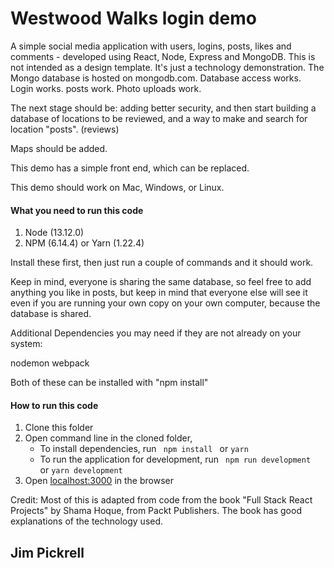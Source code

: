 # Westwood Walks login demo

A simple social media application with users, logins, posts, likes and comments - developed using 
React, Node, Express and MongoDB. This is not intended as a design template.  It's just a technology 
demonstration.  The Mongo database is hosted on mongodb.com.  Database access works.  Login works.
posts work.  Photo uploads work.

The next stage should be: adding better security, and then start building a database of locations
to be reviewed, and a way to make and search for location "posts".  (reviews)

Maps should be added.

This demo has a simple front end, which can be replaced.

This demo should work on Mac, Windows, or Linux.

#### What you need to run this code
1. Node (13.12.0)
2. NPM (6.14.4) or Yarn (1.22.4)

Install these first, then just run a couple of commands and it should work.

Keep in mind, everyone is sharing the same database, so feel free to add anything you 
like in posts, but keep in mind that everyone else will see it even if you are running
your own copy on your own computer, because the database is shared.  

Additional Dependencies you may need if they are not already on your system:

nodemon
webpack

Both of these can be installed with "npm install"

####  How to run this code
1. Clone this folder
3. Open command line in the cloned folder,
   - To install dependencies, run ```  npm install  ``` or ``` yarn ```
   - To run the application for development, run ```  npm run development  ``` or ``` yarn development ```
4. Open [localhost:3000](http://localhost:3000/) in the browser

Credit: Most of this is adapted from code from the book "Full Stack React Projects" by Shama Hoque, from 
Packt Publishers.  The book has good explanations of the technology used.

Jim Pickrell
---- 
